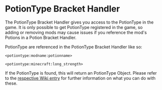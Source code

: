 # PotionType Bracket Handler

The PotionType Bracket Handler gives you access to the PotionType in the game. It is only possible to get PotionType registered in the game, so adding or removing mods may cause issues if you reference the mod's Potions in a Potion Bracket Handler.

PotionType are referenced in the PotionType Bracket Handler like so:

```zenscript
<potiontype:modname:potionname>

<potiontype:minecraft:long_strength>
```

If the PotionType is found, this will return an PotionType Object.
Please refer to the [respective Wiki entry](/Vanilla/Potions/IPotionType/) for further information on what you can do with these.
